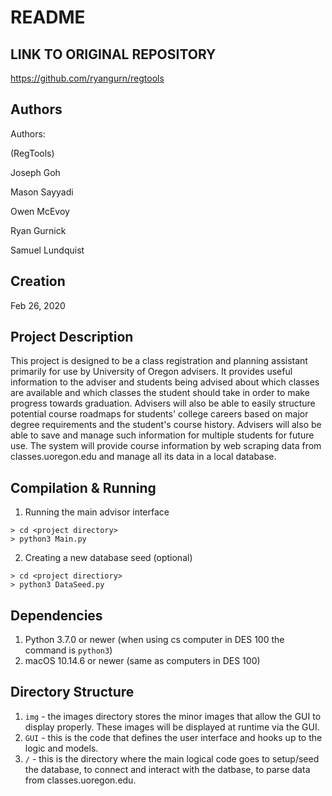 # README

## LINK TO ORIGINAL REPOSITORY
https://github.com/ryangurn/regtools

## Authors
Authors:

(RegTools)

Joseph Goh

Mason Sayyadi

Owen McEvoy

Ryan Gurnick

Samuel Lundquist

## Creation
Feb 26, 2020

## Project Description
This project is designed to be a class registration and planning assistant primarily for use by University of Oregon advisers. It provides useful information to the adviser and students being advised about which classes are available and which classes the student should take in order to make progress towards graduation. Advisers will also be able to easily structure potential course roadmaps for students' college careers based on major degree requirements and the student's course history. Advisers will also be able to save and manage such information for multiple students for future use. The system will provide course information by web scraping data from classes.uoregon.edu and manage all its data in a local database.

## Compilation & Running
1. Running the main advisor interface
```
> cd <project directory>
> python3 Main.py
```
2. Creating a new database seed (optional)
```
> cd <project directiory>
> python3 DataSeed.py
```

## Dependencies
1. Python 3.7.0 or newer (when using cs computer in DES 100 the command is `python3`)
2. macOS 10.14.6 or newer (same as computers in DES 100)

## Directory Structure
1. `img` - the images directory stores the minor images that allow the GUI to display properly. These images will be displayed at runtime via the GUI.
2. `GUI` - this is the code that defines the user interface and hooks up to the logic and models.
3. `/` - this is the directory where the main logical code goes to setup/seed the database, to connect and interact with the datbase, to parse data from classes.uoregon.edu.
